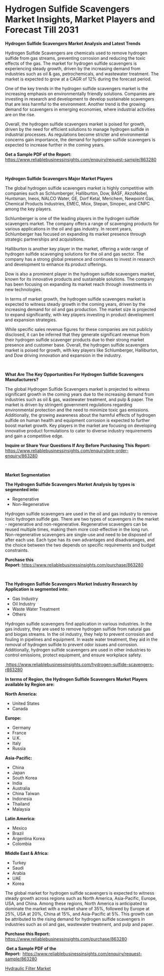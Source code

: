 <p><h1>Hydrogen Sulfide Scavengers Market Insights, Market Players and Forecast Till 2031</h1></p><p><strong>Hydrogen Sulfide Scavengers Market Analysis and Latest Trends</strong></p>
<p><p>Hydrogen Sulfide Scavengers are chemicals used to remove hydrogen sulfide from gas streams, preventing corrosion and reducing the toxic effects of the gas. The market for hydrogen sulfide scavengers is experiencing steady growth, driven by the increasing demand from industries such as oil & gas, petrochemicals, and wastewater treatment. The market is expected to grow at a CAGR of 12% during the forecast period.</p><p>One of the key trends in the hydrogen sulfide scavengers market is the increasing emphasis on environmentally friendly solutions. Companies are investing in research and development to develop sustainable scavengers that are less harmful to the environment. Another trend is the growing demand for scavengers in emerging economies, where industrial activities are on the rise.</p><p>Overall, the hydrogen sulfide scavengers market is poised for growth, driven by the need for efficient solutions to manage hydrogen sulfide in industrial processes. As regulations become stricter and environmental concerns gain importance, the demand for hydrogen sulfide scavengers is expected to increase further in the coming years.</p></p>
<p><strong>Get a Sample PDF of the Report:&nbsp;</strong> <a href="https://www.reliablebusinessinsights.com/enquiry/request-sample/863280">https://www.reliablebusinessinsights.com/enquiry/request-sample/863280</a></p>
<p>&nbsp;</p>
<p><strong>Hydrogen Sulfide Scavengers Major Market Players</strong></p>
<p><p>The global hydrogen sulfide scavengers market is highly competitive with companies such as Schlumberger, Halliburton, Dow, BASF, AkzoNobel, Huntsman, Ineos, NALCO Water, GE, Dorf Ketal, Merichem, Newpoint Gas, Chemical Products Industries, EMEC, Miox, Stepan, Sinopec, and CNPC among the key players.</p><p>Schlumberger is one of the leading players in the hydrogen sulfide scavengers market. The company offers a range of scavenging products for various applications in the oil and gas industry. In recent years, Schlumberger has focused on expanding its market presence through strategic partnerships and acquisitions.</p><p>Halliburton is another key player in the market, offering a wide range of hydrogen sulfide scavenging solutions for the oil and gas sector. The company has a strong global presence and continues to invest in research and development to enhance its product offerings.</p><p>Dow is also a prominent player in the hydrogen sulfide scavengers market, known for its innovative products and sustainable solutions. The company has been focusing on expanding its market reach through investments in new technologies.</p><p>In terms of market growth, the hydrogen sulfide scavengers market is expected to witness steady growth in the coming years, driven by the increasing demand for oil and gas production. The market size is projected to expand significantly, with key players investing in product development and expansion strategies.</p><p>While specific sales revenue figures for these companies are not publicly disclosed, it can be inferred that they generate significant revenue from their hydrogen sulfide scavenger products due to their strong market presence and customer base. Overall, the hydrogen sulfide scavengers market is poised for growth, with key players like Schlumberger, Halliburton, and Dow driving innovation and expansion in the industry.</p></p>
<p>&nbsp;</p>
<p><strong>What Are The Key Opportunities For Hydrogen Sulfide Scavengers Manufacturers?</strong></p>
<p><p>The global Hydrogen Sulfide Scavengers market is projected to witness significant growth in the coming years due to the increasing demand from industries such as oil & gas, wastewater treatment, and pulp & paper. The market is driven by stringent government regulations regarding environmental protection and the need to minimize toxic gas emissions. Additionally, the growing awareness about the harmful effects of hydrogen sulfide on human health and equipment corrosion is expected to further boost market growth. Key players in the market are focusing on developing innovative product formulations to cater to diverse industry requirements and gain a competitive edge.</p></p>
<p><strong>Inquire or Share Your Questions If Any Before Purchasing This Report:</strong> <a href="https://www.reliablebusinessinsights.com/enquiry/pre-order-enquiry/863280">https://www.reliablebusinessinsights.com/enquiry/pre-order-enquiry/863280</a></p>
<p>&nbsp;</p>
<p><strong>Market Segmentation</strong></p>
<p><strong>The Hydrogen Sulfide Scavengers Market Analysis by types is segmented into:</strong></p>
<p><ul><li>Regenerative</li><li>Non-Regenerative</li></ul></p>
<p><p>Hydrogen sulfide scavengers are used in the oil and gas industry to remove toxic hydrogen sulfide gas. There are two types of scavengers in the market - regenerative and non-regenerative. Regenerative scavengers can be reused multiple times, making them more cost-effective in the long run. Non-regenerative scavengers are single-use and need to be disposed of after each use. Each type has its own advantages and disadvantages, and the choice between the two depends on specific requirements and budget constraints.</p></p>
<p><strong>Purchase this Report:&nbsp;</strong><a href="https://www.reliablebusinessinsights.com/purchase/863280">https://www.reliablebusinessinsights.com/purchase/863280</a></p>
<p>&nbsp;</p>
<p><strong>The Hydrogen Sulfide Scavengers Market Industry Research by Application is segmented into:</strong></p>
<p><ul><li>Gas Industry</li><li>Oil Industry</li><li>Waste Water Treatment</li><li>Others</li></ul></p>
<p><p>Hydrogen sulfide scavengers find application in various industries. In the gas industry, they are used to remove hydrogen sulfide from natural gas and biogas streams. In the oil industry, they help to prevent corrosion and fouling in pipelines and equipment. In waste water treatment, they aid in the removal of hydrogen sulfide to prevent odor issues and corrosion. Additionally, hydrogen sulfide scavengers are used in other industries to control emissions, protect equipment, and ensure workplace safety.</p></p>
<p><a href="https://www.reliablebusinessinsights.com/hydrogen-sulfide-scavengers-r863280">&nbsp;https://www.reliablebusinessinsights.com/hydrogen-sulfide-scavengers-r863280</a></p>
<p><strong>In terms of Region, the Hydrogen Sulfide Scavengers Market Players available by Region are:</strong></p>
<p>
    <p> <strong> North America: </strong>
        <ul>
            <li>United States</li>
            <li>Canada</li>
        </ul>
        </p> 
    <p> <strong> Europe: </strong>
        <ul>
            <li>Germany</li>
            <li>France</li>
            <li>U.K.</li>
            <li>Italy</li>
            <li>Russia</li>
        </ul>
        </p> 
    <p> <strong> Asia-Pacific: </strong>
        <ul>
            <li>China</li>
            <li>Japan</li>
            <li>South Korea</li>
            <li>India</li>
            <li>Australia</li>
            <li>China Taiwan</li>
            <li>Indonesia</li>
            <li>Thailand</li>
            <li>Malaysia</li>
        </ul>
        </p> 
    <p> <strong> Latin America: </strong>
        <ul>
            <li>Mexico</li>
            <li>Brazil</li>
            <li>Argentina Korea</li>
            <li>Colombia</li>
        </ul>
        </p> 
    <p> <strong> Middle East & Africa: </strong>
        <ul>
            <li>Turkey</li>
            <li>Saudi</li>
            <li>Arabia</li>
            <li>UAE</li>
            <li>Korea</li>
        </ul>
    </p>
    </p>
<p><p>The global market for hydrogen sulfide scavengers is expected to witness steady growth across regions such as North America, Asia-Pacific, Europe, USA, and China. Among these regions, North America is anticipated to dominate the market with a market share of 35%, followed by Europe at 25%, USA at 20%, China at 15%, and Asia-Pacific at 5%. This growth can be attributed to the rising demand for hydrogen sulfide scavengers in industries such as oil and gas, wastewater treatment, and pulp and paper.</p></p>
<p><strong>Purchase this Report: </strong><a href="https://www.reliablebusinessinsights.com/purchase/863280">https://www.reliablebusinessinsights.com/purchase/863280</a></p>
<p>&nbsp;<strong>Get a Sample PDF of the Report:&nbsp;&nbsp;</strong><a href="https://www.reliablebusinessinsights.com/enquiry/request-sample/863280">https://www.reliablebusinessinsights.com/enquiry/request-sample/863280</a></p>
<p><strong></strong></p>
<p><p><a href="https://issuu.com/reportprime-2/docs/hydraulic-filter-market-size-2030.pptx">Hydraulic Filter Market</a></p></p>